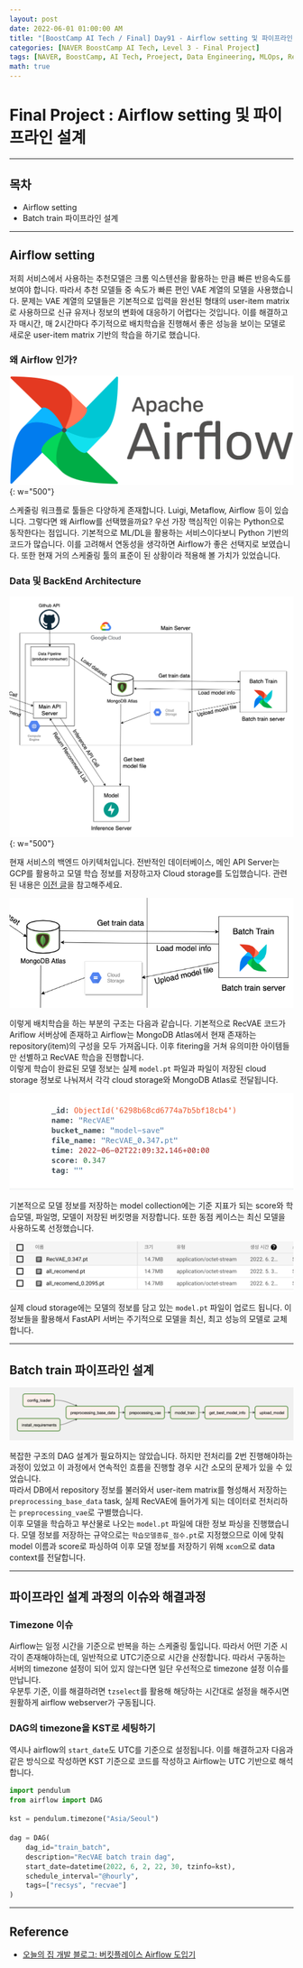 ```yaml
---
layout: post
date: 2022-06-01 01:00:00 AM
title: "[BoostCamp AI Tech / Final] Day91 - Airflow setting 및 파이프라인 설계"
categories: [NAVER BoostCamp AI Tech, Level 3 - Final Project]
tags: [NAVER, BoostCamp, AI Tech, Proeject, Data Engineering, MLOps, Redis]
math: true
---
```

# Final Project : Airflow setting 및 파이프라인 설계

---

## 목차

- Airflow setting
- Batch train 파이프라인 설계

---

## Airflow setting

저희 서비스에서 사용하는 추천모델은 크롬 익스텐션을 활용하는 만큼 빠른 반응속도를 보여야 합니다. 따라서 추천 모델들 중 속도가 빠른 편인 VAE 계열의 모델을 사용했습니다. 문제는 VAE 계열의 모델들은 기본적으로 입력을 완선된 형태의 user-item matrix로 사용하므로 신규 유저나 정보의 변화에 대응하기 어렵다는 것입니다. 이를 해결하고자 매시간, 매 2시간마다 주기적으로 배치학습을 진행해서 좋은 성능을 보이는 모델로 새로운 user-item matrix 기반의 학습을 하기로 했습니다.  

### 왜 Airflow 인가?

![](/image/boostcamp/project/airflow.png){: w="500"}

스케줄링 워크플로 툴들은 다양하게 존재합니다. Luigi, Metaflow, Airflow 등이 있습니다. 그렇다면 왜 Airflow를 선택했을까요? 우선 가장 핵심적인 이유는 Python으로 동작한다는 점입니다. 기본적으로 ML/DL을 활용하는 서비스이다보니 Python 기반의 코드가 많습니다. 이를 고려해서 연동성을 생각하면 Airflow가 좋은 선택지로 보였습니다. 또한 현재 거의 스케줄링 툴의 표준이 된 상황이라 적용해 볼 가치가 있었습니다.

### Data 및 BackEnd Architecture

![](/image/boostcamp/project/back.png){: w="500"}

현재 서비스의 백엔드 아키텍처입니다. 전반적인 데이터베이스, 메인 API Server는 GCP를 활용하고 모델 학습 정보를 저장하고자 Cloud storage를 도입했습니다. 관련된 내용은 [이전 글](https://cow-coding.github.io/posts/final6/#cloud-storage-설정-및-연결-코드-개발)을 참고해주세요.  

![](/image/boostcamp/project/batch.png)

이렇게 배치학습을 하는 부분의 구조는 다음과 같습니다. 기본적으로 RecVAE 코드가 Ariflow 서버상에 존재하고 Airflow는 MongoDB Atlas에서 현재 존재하는 repository(item)의 구성을 모두 가져옵니다. 이후 fitering을 거쳐 유의미한 아이템들만 선별하고 RecVAE 학습을 진행합니다.  
이렇게 학습이 완료된 모델 정보는 실제 `model.pt` 파일과 파일이 저장된 cloud storage 정보로 나눠져서 각각 cloud storage와 MongoDB Atlas로 전달됩니다.

![](/image/boostcamp/project/model_coll.png)

기본적으로 모델 정보를 저장하는 model collection에는 기준 지표가 되는 score와 학습모델, 파일명, 모델이 저장된 버킷명을 저장합니다. 또한 동점 케이스는 최신 모델을 사용하도록 선정했습니다.  

![](/image/boostcamp/project/cloud_storage.png)

실제 cloud storage에는 모델의 정보를 담고 있는 `model.pt` 파일이 업로드 됩니다. 이 정보들을 활용해서 FastAPI 서버는 주기적으로 모델을 최신, 최고 성능의 모델로 교체합니다.

---

## Batch train 파이프라인 설계

![](/image/boostcamp/project/dag.png)

복잡한 구조의 DAG 설계가 필요하지는 않았습니다. 하지만 전처리를 2번 진행해야하는 과정이 있었고 이 과정에서 연속적인 흐름을 진행할 경우 시간 소모의 문제가 있을 수 있었습니다.  
따라서 DB에서 repository 정보를 불러와서 user-item matrix를 형성해서 저장하는 `preprocessing_base_data` task, 실제 RecVAE에 들어가게 되는 데이터로 전처리하는 `preprocessing_vae`로 구별했습니다.  
이후 모델을 학습하고 부산물로 나오는 `model.pt` 파일에 대한 정보 파싱을 진행했습니다. 모델 정보를 저장하는 규약으로는 `학습모델종류_점수.pt`로 지정했으므로 이에 맞춰 model 이름과 score로 파싱하여 이후 모델 정보를 저장하기 위해 `xcom`으로 data context를 전달합니다.

---

## 파이프라인 설계 과정의 이슈와 해결과정

### Timezone 이슈

Airflow는 일정 시간을 기준으로 반복을 하는 스케줄링 툴입니다. 따라서 어떤 기준 시각이 존재해야하는데, 일반적으로 UTC기준으로 시간을 산정합니다. 따라서 구동하는 서버의 timezone 설정이 되어 있지 않는다면 일단 우선적으로 timezone 설정 이슈를 만납니다.  
우분투 기준, 이를 해결하려면 `tzselect`를 활용해 해당하는 시간대로 설정을 해주시면 원활하게 airflow webserver가 구동됩니다.

### DAG의 timezone을 KST로 세팅하기

역시나 airflow의 `start_date`도 UTC를 기준으로 설정됩니다. 이를 해결하고자 다음과 같은 방식으로 작성하면 KST 기준으로 코드를 작성하고 Airflow는 UTC 기반으로 해석합니다.

```py
import pendulum
from airflow import DAG

kst = pendulum.timezone("Asia/Seoul")

dag = DAG(
    dag_id="train_batch",
    description="RecVAE batch train dag",
    start_date=datetime(2022, 6, 2, 22, 30, tzinfo=kst),
    schedule_interval="@hourly",
    tags=["recsys", "recvae"]
)
```

---

## Reference

- [오늘의 집 개발 블로그: 버킷플레이스 Airflow 도입기](https://www.bucketplace.co.kr/post/2021-04-13-버킷플레이스-airflow-도입기/)